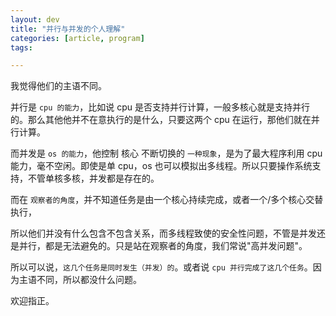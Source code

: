 ```yaml
---
layout: dev
title: "并行与并发的个人理解"
categories: [article, program]
tags: 

---
```



我觉得他们的主语不同。

并行是 `cpu 的能力`，比如说 cpu 是否支持并行计算，一般多核心就是支持并行的。那么其他他并不在意执行的是什么，只要这两个 cpu 在运行，那他们就在并行计算。

而并发是 `os 的能力`，他控制 核心 不断切换的 `一种现象`，是为了最大程序利用 cpu 能力，毫不空闲。即使是单 cpu，os 也可以模拟出多线程。所以只要操作系统支持，不管单核多核，并发都是存在的。

而在 `观察者的角度`，并不知道任务是由一个核心持续完成，或者一个/多个核心交替执行，

所以他们并没有什么包含不包含关系，而多线程致使的安全性问题，不管是并发还是并行，都是无法避免的。只是站在观察者的角度，我们常说"高并发问题"。

所以可以说，`这几个任务是同时发生（并发）的`。或者说 `cpu 并行完成了这几个任务`。因为主语不同，所以都没什么问题。

欢迎指正。
